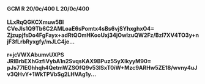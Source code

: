 #### GCM R 20/0c/400 L 20/0c/400
**LLxRqQGKCXmuw5Bl**<br/>**CVeJIs1Q9Tb6C2AMLoaE6sPomtx4sBs6vjSYhxghxO4=**<br/>**ZjzupjfsDo4FgFayx+adRtQOmHKooUxj34jOwlzuQW2Fz/Bzl7XV4TO3y+njF3fLrbRyxgfy/mJLC4je...**<br/><br/>
**r+jcVWXAbumvUXPS**<br/>**JRIBrbEXhGzfiVybA1n2SvqsKAX9BPuz55yXlkyyM90=**<br/>**pJs77lEGhhqh4QetmWZSOfQ9v53lSxT0iW+Mzc9ARHw5ZE18/wvny4uJv3QHvY+1WkTPVbSg2LHVAg1y...**
